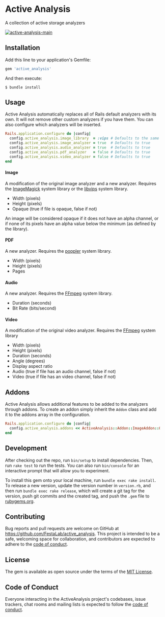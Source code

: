 # Active Analysis

A collection of active storage analyzers

[![active-analysis-main](https://github.com/FestaLab/active_analysis/actions/workflows/main.yml/badge.svg)](https://github.com/FestaLab/active_analysis/actions/workflows/main.yml)

## Installation

Add this line to your application's Gemfile:

```ruby
gem 'active_analysis'
```

And then execute:

    $ bundle install

## Usage

Active Analysis automatically replaces all of Rails default analyzers with its own. It will not remove other custom analyzers if you have them. You can also configure which analyzers will be inserted.

```ruby
Rails.application.configure do |config|
  config.active_analysis.image_library  = :vips # Defaults to the same as active storage
  config.active_analysis.image_analyzer = true  # Defaults to true
  config.active_analysis.audio_analyzer = true  # Defaults to true
  config.active_analysis.pdf_analyzer   = false # Defaults to true
  config.active_analysis.video_analyzer = false # Defaults to true
end
```

#### Image
A modification of the original image analyzer and a new analyzer. Requires the [ImageMagick](http://www.imagemagick.org) system library or the [libvips](https://github.com/libvips/libvips) system library.

- Width (pixels)
- Height (pixels)
- Opaque (true if file is opaque, false if not)

An image will be considered opaque if it does not have an alpha channel, or if none of its pixels have an alpha value below the minimum (as defined by the library).

#### PDF
A new analyzer. Requires the [poppler](https://poppler.freedesktop.org/) system library.

- Width (pixels)
- Height (pixels)
- Pages

#### Audio
A new analyzer. Requires the [FFmpeg](https://www.ffmpeg.org) system library.

- Duration (seconds)
- Bit Rate (bits/second)

#### Video
A modification of the original video analyzer. Requires the [FFmpeg](https://www.ffmpeg.org) system library

- Width (pixels)
- Height (pixels)
- Duration (seconds)
- Angle (degrees)
- Display aspect ratio
- Audio (true if file has an audio channel, false if not)
- Video (true if file has an video channel, false if not)

## Addons
Active Analysis allows additional features to be added to the analyzers through addons. To create an addon simply inherit the `Addon` class and add it to the addons array in the configuration.
```ruby
Rails.application.configure do |config|
  config.active_analysis.addons << ActiveAnalysis::Addon::ImageAddon::OptimalQuality
end
```

## Development

After checking out the repo, run `bin/setup` to install dependencies. Then, run `rake test` to run the tests. You can also run `bin/console` for an interactive prompt that will allow you to experiment.

To install this gem onto your local machine, run `bundle exec rake install`. To release a new version, update the version number in `version.rb`, and then run `bundle exec rake release`, which will create a git tag for the version, push git commits and the created tag, and push the `.gem` file to [rubygems.org](https://rubygems.org).

## Contributing

Bug reports and pull requests are welcome on GitHub at https://github.com/FestaLab/active_analysis. This project is intended to be a safe, welcoming space for collaboration, and contributors are expected to adhere to the [code of conduct](https://github.com/FestaLab/active_analysis/blob/main/CODE_OF_CONDUCT.md).

## License

The gem is available as open source under the terms of the [MIT License](https://opensource.org/licenses/MIT).

## Code of Conduct

Everyone interacting in the ActiveAnalysis project's codebases, issue trackers, chat rooms and mailing lists is expected to follow the [code of conduct](https://github.com/FestaLab/active_analysis/blob/main/CODE_OF_CONDUCT.md).
